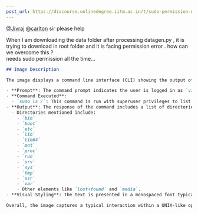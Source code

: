 ```yaml
---
post_url: https://discourse.onlinedegree.iitm.ac.in/t/sudo-permission-needed-to-create-data-folder-in-root/167072/1
---
```

[@Jivraj](/u/jivraj) [@carlton](/u/carlton) sir please help

When I am downloading the data folder after processing datagen.py , it is trying to download in root folder and it is facing permission error . how can we overcome this ?  
needs sudo permission all the time…  

```markdown
## Image Description

The image displays a command line interface (CLI) showing the output of a terminal session. Here are the key elements:

- **Prompt**: The command prompt indicates the user is logged in as `vikramjnicasr` on a system with the path `/mnt/c/IIIT_Madras/TDS_Project_15`.
- **Command Executed**: 
  - `sudo ls /`: This command is run with superuser privileges to list the contents of the root directory (`/`).
- **Output**: The response of the command includes a list of directories and files located in the root directory:
  - Directories mentioned include:
    - `bin`
    - `boot`
    - `etc`
    - `lib`
    - `lib64`
    - `mnt`
    - `proc`
    - `run`
    - `srv`
    - `sys`
    - `tmp`
    - `usr`
    - `var`
    - Other elements like `lost+found` and `media`.
- **Visual Styling**: The text is presented in a monospaced font typical of terminal interfaces, indicating a structured layout.

Overall, the image captures a typical interaction within a UNIX-like operating system's terminal environment.
```